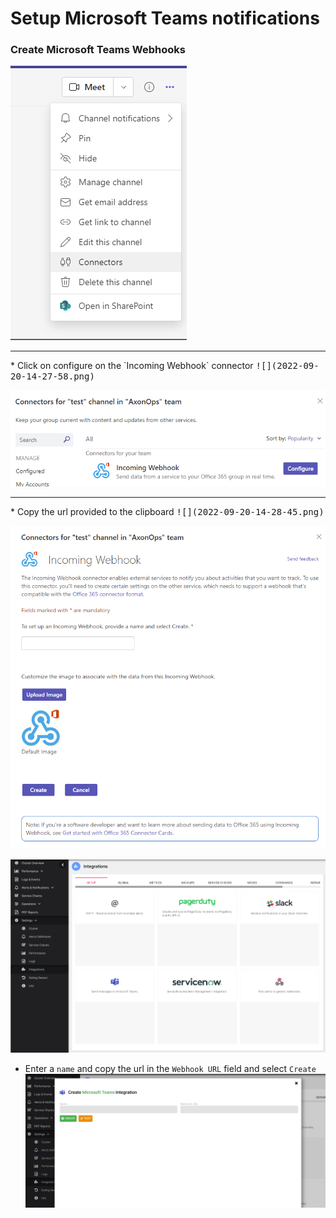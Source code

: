 # Setup Microsoft Teams notifications


###  Create Microsoft Teams Webhooks

![](imgs/teams-1.png)

<hr></hr>
* Click on configure on the `Incoming Webhook` connector
<kbd>
![](2022-09-20-14-27-58.png)
</kbd>

![](imgs/teams-2.png)

<hr></hr>
* Copy the url provided to the clipboard
<kbd>
![](2022-09-20-14-28-45.png)
</kbd>

![](imgs/teams-3.png)

![](2022-09-20-11-08-58.png)

* Enter a `name` and copy the url in the `Webhook URL` field and select `Create`
![](2022-09-20-11-10-34.png)
